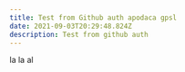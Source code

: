 ```yaml
---
title: Test from Github auth apodaca gpsl
date: 2021-09-03T20:29:48.824Z
description: Test from github auth
---
```

la la al